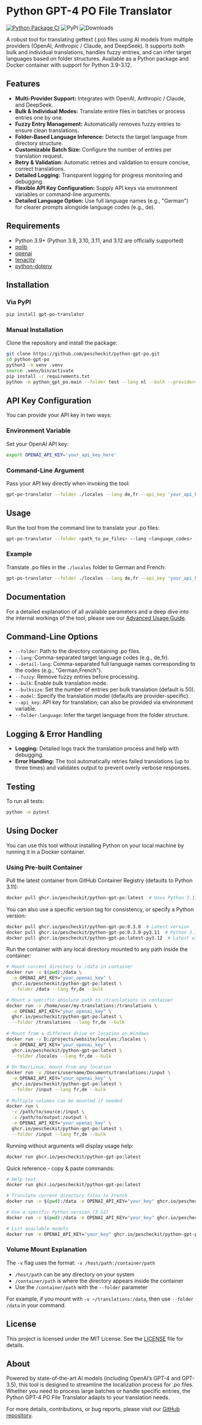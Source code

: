 # Python GPT-4 PO File Translator

[![Python Package CI](https://github.com/pescheckit/python-gpt-po/actions/workflows/ci-cd.yml/badge.svg)](https://github.com/pescheckit/python-gpt-po/actions/workflows/ci-cd.yml)
![PyPI](https://img.shields.io/pypi/v/gpt-po-translator?label=gpt-po-translator)
![Downloads](https://pepy.tech/badge/gpt-po-translator)

A robust tool for translating gettext (.po) files using AI models from multiple providers (OpenAI, Anthropic / Claude, and DeepSeek). It supports both bulk and individual translations, handles fuzzy entries, and can infer target languages based on folder structures. Available as a Python package and Docker container with support for Python 3.9-3.12.

## Features

- **Multi-Provider Support:** Integrates with OpenAI, Anthropic / Claude, and DeepSeek.
- **Bulk & Individual Modes:** Translate entire files in batches or process entries one by one.
- **Fuzzy Entry Management:** Automatically removes fuzzy entries to ensure clean translations.
- **Folder-Based Language Inference:** Detects the target language from directory structure.
- **Customizable Batch Size:** Configure the number of entries per translation request.
- **Retry & Validation:** Automatic retries and validation to ensure concise, correct translations.
- **Detailed Logging:** Transparent logging for progress monitoring and debugging.
- **Flexible API Key Configuration:** Supply API keys via environment variables or command-line arguments.
- **Detailed Language Option:** Use full language names (e.g., "German") for clearer prompts alongside language codes (e.g., de).

## Requirements

- Python 3.9+ (Python 3.9, 3.10, 3.11, and 3.12 are officially supported)
- [polib](https://pypi.org/project/polib/)
- [openai](https://pypi.org/project/openai/)
- [tenacity](https://pypi.org/project/tenacity/)
- [python-dotenv](https://pypi.org/project/python-dotenv/)

## Installation

### Via PyPI

```bash
pip install gpt-po-translator
```

### Manual Installation

Clone the repository and install the package:

```bash
git clone https://github.com/pescheckit/python-gpt-po.git
cd python-gpt-po
python3 -m venv .venv
source .venv/bin/activate
pip install -r requirements.txt
python -m python_gpt_po.main --folder test --lang nl --bulk --provider="deepseek" --list-models
```

## API Key Configuration

You can provide your API key in two ways:

### Environment Variable

Set your OpenAI API key:

```bash
export OPENAI_API_KEY='your_api_key_here'
```

### Command-Line Argument

Pass your API key directly when invoking the tool:

```bash
gpt-po-translator --folder ./locales --lang de,fr --api_key 'your_api_key_here' --bulk --bulksize 100 --folder-language
```

## Usage

Run the tool from the command line to translate your .po files:

```bash
gpt-po-translator --folder <path_to_po_files> --lang <language_codes> [options]
```

### Example

Translate .po files in the `./locales` folder to German and French:

```bash
gpt-po-translator --folder ./locales --lang de,fr --api_key 'your_api_key_here' --bulk --bulksize 40 --folder-language --detail-lang "German,French"
```

## Documentation

For a detailed explanation of all available parameters and a deep dive into the internal workings of the tool, please see our [Advanced Usage Guide](docs/usage.md).

## Command-Line Options

- `--folder`: Path to the directory containing .po files.
- `--lang`: Comma-separated target language codes (e.g., de,fr).
- `--detail-lang`: Comma-separated full language names corresponding to the codes (e.g., "German,French").
- `--fuzzy`: Remove fuzzy entries before processing.
- `--bulk`: Enable bulk translation mode.
- `--bulksize`: Set the number of entries per bulk translation (default is 50).
- `--model`: Specify the translation model (defaults are provider-specific).
- `--api_key`: API key for translation; can also be provided via environment variable.
- `--folder-language`: Infer the target language from the folder structure.

## Logging & Error Handling

- **Logging:** Detailed logs track the translation process and help with debugging.
- **Error Handling:** The tool automatically retries failed translations (up to three times) and validates output to prevent overly verbose responses.

## Testing

To run all tests:

```bash
python -m pytest
```

## Using Docker

You can use this tool without installing Python on your local machine by running it in a Docker container.

### Using Pre-built Container

Pull the latest container from GitHub Container Registry (defaults to Python 3.11):

```bash
docker pull ghcr.io/pescheckit/python-gpt-po:latest  # Uses Python 3.11 by default
```

You can also use a specific version tag for consistency, or specify a Python version:

```bash 
docker pull ghcr.io/pescheckit/python-gpt-po:0.3.0  # Latest version
docker pull ghcr.io/pescheckit/python-gpt-po:0.3.0-py3.11  # Python 3.11 specific
docker pull ghcr.io/pescheckit/python-gpt-po:latest-py3.12  # Latest with Python 3.12
```

Run the container with any local directory mounted to any path inside the container:

```bash
# Mount current directory to /data in container
docker run -v $(pwd):/data \
  -e OPENAI_API_KEY="your_openai_key" \
  ghcr.io/pescheckit/python-gpt-po:latest \
  --folder /data --lang fr,de --bulk

# Mount a specific absolute path to /translations in container
docker run -v /home/user/my-translations:/translations \
  -e OPENAI_API_KEY="your_openai_key" \
  ghcr.io/pescheckit/python-gpt-po:latest \
  --folder /translations --lang fr,de --bulk
  
# Mount from a different drive or location on Windows
docker run -v D:/projects/website/locales:/locales \
  -e OPENAI_API_KEY="your_openai_key" \
  ghcr.io/pescheckit/python-gpt-po:latest \
  --folder /locales --lang fr,de --bulk
  
# On Mac/Linux, mount from any location
docker run -v /Users/username/Documents/translations:/input \
  -e OPENAI_API_KEY="your_openai_key" \
  ghcr.io/pescheckit/python-gpt-po:latest \
  --folder /input --lang fr,de --bulk
  
# Multiple volumes can be mounted if needed
docker run \
  -v /path/to/source:/input \
  -v /path/to/output:/output \
  -e OPENAI_API_KEY="your_openai_key" \
  ghcr.io/pescheckit/python-gpt-po:latest \
  --folder /input --lang fr,de --bulk
```

Running without arguments will display usage help:

```bash
docker run ghcr.io/pescheckit/python-gpt-po:latest
```

Quick reference - copy & paste commands:

```bash
# Help text
docker run ghcr.io/pescheckit/python-gpt-po:latest

# Translate current directory files to French
docker run -v $(pwd):/data -e OPENAI_API_KEY="your_key" ghcr.io/pescheckit/python-gpt-po:latest --folder /data --lang fr

# Use a specific Python version (3.12)
docker run -v $(pwd):/data -e OPENAI_API_KEY="your_key" ghcr.io/pescheckit/python-gpt-po:latest-py3.12 --folder /data --lang fr

# List available models
docker run -e OPENAI_API_KEY="your_key" ghcr.io/pescheckit/python-gpt-po:latest --provider openai --list-models
```

### Volume Mount Explanation

The `-v` flag uses the format: `-v /host/path:/container/path`

- `/host/path` can be any directory on your system
- `/container/path` is where the directory appears inside the container
- Use the `/container/path` with the `--folder` parameter

For example, if you mount with `-v ~/translations:/data`, then use `--folder /data` in your command.

## License

This project is licensed under the MIT License. See the [LICENSE](LICENSE) file for details.

## About

Powered by state-of-the-art AI models (including OpenAI’s GPT-4 and GPT-3.5), this tool is designed to streamline the localization process for .po files. Whether you need to process large batches or handle specific entries, the Python GPT-4 PO File Translator adapts to your translation needs.

For more details, contributions, or bug reports, please visit our [GitHub repository](https://github.com/pescheckit/python-gpt-po).
